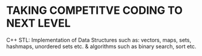 # TAKING COMPETITVE CODING TO NEXT LEVEL
C++ STL: 
Implementation of  Data Structures such as: vectors, maps, sets, hashmaps, unordered sets etc.
& algorithms such as binary search, sort etc. 
